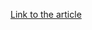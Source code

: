 [Link to the article](https://research.checkpoint.com/2022/apt35-exploits-log4j-vulnerability-to-distribute-new-modular-powershell-toolkit/)

